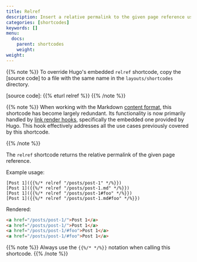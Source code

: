 ```yaml
---
title: Relref
description: Insert a relative permalink to the given page reference using the relref shortcode.
categories: [shortcodes]
keywords: []
menu:
  docs:
    parent: shortcodes
    weight:
weight:
---
```


{{% note %}}
To override Hugo's embedded `relref` shortcode, copy the [source code] to a file with the same name in the `layouts/shortcodes` directory.

[source code]: {{% eturl relref %}}
{{% /note %}}

{{% note %}}
When working with the Markdown [content format], this shortcode has become largely redundant. Its functionality is now primarily handled by [link render hooks], specifically the embedded one provided by Hugo. This hook effectively addresses all the use cases previously covered by this shortcode.

[content format]: /content-management/formats/
[link render hooks]: /render-hooks/images/#default
{{% /note %}}

The `relref` shortcode returns the relative permalink of the given page reference.

Example usage:

```text
[Post 1]({{%/* relref "/posts/post-1" */%}})
[Post 1]({{%/* relref "/posts/post-1.md" */%}})
[Post 1]({{%/* relref "/posts/post-1#foo" */%}})
[Post 1]({{%/* relref "/posts/post-1.md#foo" */%}})
```

Rendered:

```html
<a href="/posts/post-1/">Post 1</a>
<a href="/posts/post-1/">Post 1</a>
<a href="/posts/post-1/#foo">Post 1</a>
<a href="/posts/post-1/#foo">Post 1</a>
```

{{% note %}}
Always use the `{{%/* */%}}` notation when calling this shortcode.
{{% /note %}}

